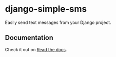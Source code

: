 django-simple-sms
=================

Easily send text messages from your Django project.

Documentation
-------------

Check it out on [Read the docs](http://django-simple-sms.readthedocs.org/en/latest/).
